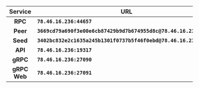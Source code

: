 |Service|URL|
|:---:|---|
**RPC**|**```78.46.16.236:44657```**
**Peer**|**```3669cd79a690f3e00e6cb87429b9d7b674955d8c@78.46.16.236:44656```**
**Seed**|**```3402bc832e2c1635a245b1301f0737b5f46f0ebd@78.46.16.236:10256```**
**API**|**```78.46.16.236:19317```**
**gRPC**|**```78.46.16.236:27090```** 
**gRPC Web**|**```78.46.16.236:27091```**

